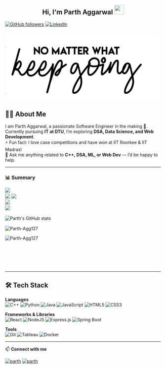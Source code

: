 <h2 align="center">Hi, I'm Parth Aggarwal  
  <img src="(https://github.com/Parth-Agg127/Parth-Agg127/blob/main/banner.png)" height="30" width="30">
</h2>

[![GitHub followers](https://img.shields.io/github/followers/Parth-Agg127?style=social)](https://github.com/Parth-Agg127)
[![LinkedIn](https://img.shields.io/badge/LinkedIn-Connect-blue?style=social&logo=linkedin)](https://www.linkedin.com/in/parth-aggarwal127/)

<h2 align="center">
  <img src="https://raw.githubusercontent.com/Parth-Agg127/Parth-Agg127/main/banner.png" alt="Believe in Yourself">
</h2>

<h2>👨‍💻 About Me</h2>

I am Parth Aggarwal, a passionate Software Engineer in the making 🚀. Currently pursuing **IT at DTU**, I’m exploring **DSA, Data Science, and Web Development**.  
⚡ Fun fact: I love case competitions and have won at IIT Roorkee & IIT Madras!  
💬 Ask me anything related to **C++, DSA, ML, or Web Dev** — I’d be happy to help.  

---

<h3>📊 Summary</h3>

[![](https://raw.githubusercontent.com/Parth-Agg127/Parth-Agg127/main/profile-summary-card-output/nord_dark/0-profile-details.svg)](https://github.com/vn7n24fzkq/github-profile-summary-cards)  
[![](https://raw.githubusercontent.com/Parth-Agg127/Parth-Agg127/main/profile-summary-card-output/nord_dark/1-repos-per-language.svg)](https://github.com/vn7n24fzkq/github-profile-summary-cards) 
[![](https://raw.githubusercontent.com/Parth-Agg127/Parth-Agg127/main/profile-summary-card-output/nord_dark/2-most-commit-language.svg)](https://github.com/vn7n24fzkq/github-profile-summary-cards)  
[![](https://raw.githubusercontent.com/Parth-Agg127/Parth-Agg127/main/profile-summary-card-output/nord_dark/3-stats.svg)](https://github.com/vn7n24fzkq/github-profile-summary-cards)  
[![](https://raw.githubusercontent.com/Parth-Agg127/Parth-Agg127/main/profile-summary-card-output/nord_dark/4-productive-time.svg)](https://github.com/vn7n24fzkq/github-profile-summary-cards)

![Parth's GitHub stats](https://github-readme-stats.vercel.app/api?username=Parth-Agg127&theme=material-palenight&show_icons=true)
<p><img align="center" src="https://github-readme-streak-stats.herokuapp.com/?user=Parth-Agg127&theme=gruvbox_duo" alt="Parth-Agg127" /></p>
<p><img align="left" src="https://github-readme-stats.vercel.app/api/top-langs?username=Parth-Agg127&theme=material-palenight&show_icons=true&locale=en&layout=compact" alt="Parth-Agg127" /></p> 

<br><br><br><br><br><br>

---

<h2>🛠 Tech Stack</h2>

**Languages**  
![C++](https://img.shields.io/badge/c++-%2300599C.svg?style=for-the-badge&logo=c%2B%2B&logoColor=white)
![Python](https://img.shields.io/badge/python-3670A0?style=for-the-badge&logo=python&logoColor=ffdd54)
![Java](https://img.shields.io/badge/java-%23ED8B00.svg?style=for-the-badge&logo=java&logoColor=white)
![JavaScript](https://img.shields.io/badge/javascript-%23323330.svg?style=for-the-badge&logo=javascript&logoColor=%23F7DF1E)
![HTML5](https://img.shields.io/badge/html5-%23E34F26.svg?style=for-the-badge&logo=html5&logoColor=white)
![CSS3](https://img.shields.io/badge/css3-%231572B6.svg?style=for-the-badge&logo=css3&logoColor=white)

**Frameworks & Libraries**  
![React](https://img.shields.io/badge/react-%2320232a.svg?style=for-the-badge&logo=react&logoColor=%2361DAFB)
![NodeJS](https://img.shields.io/badge/node.js-6DA55F?style=for-the-badge&logo=node.js&logoColor=white)
![Express.js](https://img.shields.io/badge/express.js-%23404d59.svg?style=for-the-badge&logo=express&logoColor=%2361DAFB)
![Spring Boot](https://img.shields.io/badge/springboot-%236DB33F.svg?style=for-the-badge&logo=springboot&logoColor=white)


**Tools**  
![Git](https://img.shields.io/badge/git-%23F05033.svg?style=for-the-badge&logo=git&logoColor=white)
![Tableau](https://img.shields.io/badge/Tableau-E97627?style=for-the-badge&logo=Tableau&logoColor=white)
![Docker](https://img.shields.io/badge/docker-%230db7ed.svg?style=for-the-badge&logo=docker&logoColor=white)

---

📫 **Connect with me**  

<p align="left">
<a href="https://linkedin.com/in/your-linkedin" target="blank"><img align="center" src="https://raw.githubusercontent.com/rahuldkjain/github-profile-readme-generator/master/src/images/icons/Social/linked-in-alt.svg" alt="parth" height="30" width="40" /></a>
<a href="mailto:your.email@gmail.com" target="blank"><img align="center" src="https://img.icons8.com/fluency/344/mail.png" alt="parth" height="50" width="50" /></a>
</p>

